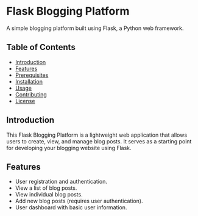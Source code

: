 # Flask Blogging Platform

A simple blogging platform built using Flask, a Python web framework.

## Table of Contents

- [Introduction](#introduction)
- [Features](#features)
- [Prerequisites](#prerequisites)
- [Installation](#installation)
- [Usage](#usage)
- [Contributing](#contributing)
- [License](#license)

## Introduction

This Flask Blogging Platform is a lightweight web application that allows users to create, view, and manage blog posts. It serves as a starting point for developing your blogging website using Flask.

## Features

- User registration and authentication.
- View a list of blog posts.
- View individual blog posts.
- Add new blog posts (requires user authentication).
- User dashboard with basic user information.
